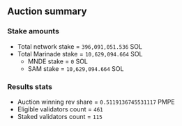 ## Auction summary

### Stake amounts
- Total network stake = `396,091,051.536` SOL
- Total Marinade stake = `10,629,094.664` SOL
  - MNDE stake = `0` SOL
  - SAM stake = `10,629,094.664` SOL

### Results stats
- Auction winning rev share = `0.5119136745531117` PMPE
- Eligible validators count = `461`
- Staked validators count = `115`
